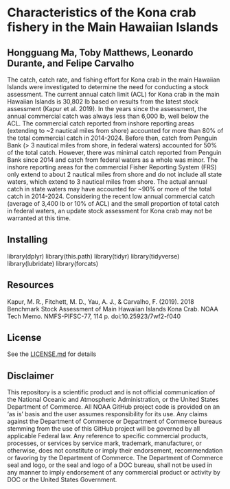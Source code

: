 # Characteristics of the Kona crab fishery in the Main Hawaiian Islands
## Hongguang Ma, Toby Matthews, Leonardo Durante, and Felipe Carvalho
The catch, catch rate, and fishing effort for Kona crab in the main Hawaiian Islands were investigated to determine the need for conducting a stock assessment. The current annual catch limit (ACL) for Kona crab in the main Hawaiian Islands is 30,802 lb based on results from the latest stock assessment (Kapur et al. 2019). In the years since the assessment, the annual commercial catch was always less than 6,000 lb, well below the ACL. The commercial catch reported from inshore reporting areas (extending to ~2 nautical miles from shore) accounted for more than 80% of the total commercial catch in 2014-2024. Before then, catch from Penguin Bank (> 3 nautical miles from shore, in federal waters) accounted for 50% of the total catch. However, there was minimal catch reported from Penguin Bank since 2014 and catch from federal waters as a whole was minor. The inshore reporting areas for the commercial Fisher Reporting System (FRS) only extend to about 2 nautical miles from shore and do not include all state waters, which extend to 3 nautical miles from shore. The actual annual catch in state waters may have accounted for ~90% or more of the total catch in 2014-2024. Considering the recent low annual commercial catch (average of 3,400 lb or 10% of ACL) and the small proportion of total catch in federal waters, an update stock assessment for Kona crab may not be warranted at this time. 



## Installing
library(dplyr)
library(this.path)
library(tidyr)
library(tidyverse)
library(lubridate)
library(forcats)

## Resources
Kapur, M. R., Fitchett, M. D., Yau, A. J., & Carvalho, F. (2019). 2018 Benchmark Stock Assessment of Main Hawaiian Islands Kona Crab. NOAA Tech Memo. NMFS-PIFSC-77, 114 p. doi:10.25923/7wf2-f040

## License
See the [LICENSE.md](./LICENSE.md) for details

## Disclaimer
This repository is a scientific product and is not official communication of the National Oceanic and Atmospheric Administration, or the United States Department of Commerce. All NOAA GitHub project code is provided on an ‘as is’ basis and the user assumes responsibility for its use. Any claims against the Department of Commerce or Department of Commerce bureaus stemming from the use of this GitHub project will be governed by all applicable Federal law. Any reference to specific commercial products, processes, or services by service mark, trademark, manufacturer, or otherwise, does not constitute or imply their endorsement, recommendation or favoring by the Department of Commerce. The Department of Commerce seal and logo, or the seal and logo of a DOC bureau, shall not be used in any manner to imply endorsement of any commercial product or activity by DOC or the United States Government.
